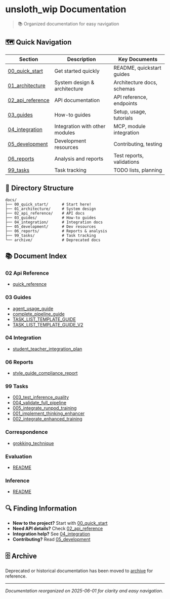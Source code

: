 # unsloth_wip Documentation

> 📚 Organized documentation for easy navigation

## 🗺️ Quick Navigation

| Section | Description | Key Documents |
|---------|-------------|---------------|
| [00_quick_start](./00_quick_start/) | Get started quickly | README, quickstart guides |
| [01_architecture](./01_architecture/) | System design & architecture | Architecture docs, schemas |
| [02_api_reference](./02_api_reference/) | API documentation | API reference, endpoints |
| [03_guides](./03_guides/) | How-to guides | Setup, usage, tutorials |
| [04_integration](./04_integration/) | Integration with other modules | MCP, module integration |
| [05_development](./05_development/) | Development resources | Contributing, testing |
| [06_reports](./06_reports/) | Analysis and reports | Test reports, validations |
| [99_tasks](./99_tasks/) | Task tracking | TODO lists, planning |

## 📁 Directory Structure

```
docs/
├── 00_quick_start/      # Start here!
├── 01_architecture/     # System design
├── 02_api_reference/    # API docs
├── 03_guides/           # How-to guides
├── 04_integration/      # Integration docs
├── 05_development/      # Dev resources
├── 06_reports/          # Reports & analysis
├── 99_tasks/            # Task tracking
└── archive/             # Deprecated docs
```

## 📚 Document Index

### 02 Api Reference
- [quick_reference](./02_api_reference/quick_reference.md)

### 03 Guides
- [agent_usage_guide](./03_guides/agent_usage_guide.md)
- [complete_pipeline_guide](./03_guides/complete_pipeline_guide.md)
- [TASK_LIST_TEMPLATE_GUIDE](./03_guides/usage/TASK_LIST_TEMPLATE_GUIDE.md)
- [TASK_LIST_TEMPLATE_GUIDE_V2](./03_guides/usage/TASK_LIST_TEMPLATE_GUIDE_V2.md)

### 04 Integration
- [student_teacher_integration_plan](./04_integration/student_teacher_integration_plan.md)

### 06 Reports
- [style_guide_compliance_report](./06_reports/reports/style_guide_compliance_report.md)

### 99 Tasks
- [003_test_inference_quality](./99_tasks/tasks/003_test_inference_quality.md)
- [004_validate_full_pipeline](./99_tasks/tasks/004_validate_full_pipeline.md)
- [005_integrate_runpod_training](./99_tasks/tasks/005_integrate_runpod_training.md)
- [001_implement_thinking_enhancer](./99_tasks/tasks/001_implement_thinking_enhancer.md)
- [002_integrate_enhanced_training](./99_tasks/tasks/002_integrate_enhanced_training.md)

### Correspondence
- [grokking_technique](./correspondence/grokking_technique.md)

### Evaluation
- [README](./evaluation/README.md)

### Inference
- [README](./inference/README.md)

## 🔍 Finding Information

- **New to the project?** Start with [00_quick_start](./00_quick_start/)
- **Need API details?** Check [02_api_reference](./02_api_reference/)
- **Integration help?** See [04_integration](./04_integration/)
- **Contributing?** Read [05_development](./05_development/)

## 🗄️ Archive

Deprecated or historical documentation has been moved to [archive](./archive/) for reference.

---

*Documentation reorganized on 2025-06-01 for clarity and easy navigation.*
